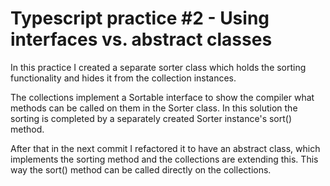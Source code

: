 # Typescript practice #2 - Using interfaces vs. abstract classes

In this practice I created a separate sorter class which holds the sorting functionality and hides it from the collection instances.

The collections implement a Sortable interface to show the compiler what methods can be called on them in the Sorter class. In this solution the sorting is completed by a separately created Sorter instance's sort() method.

After that in the next commit I refactored it to have an abstract class, which implements the sorting method and the collections are extending this. This way the sort() method can be called directly on the collections.

